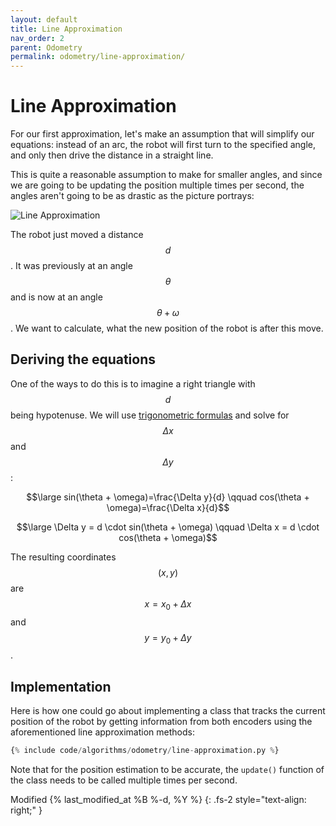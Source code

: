 ```yaml
---
layout: default
title: Line Approximation
nav_order: 2
parent: Odometry
permalink: odometry/line-approximation/
---
```


# Line Approximation
For our first approximation, let's make an assumption that will simplify our equations: instead of an arc, the robot will first turn to the specified angle, and only then drive the distance in a straight line.

This is quite a reasonable assumption to make for smaller angles, and since we are going to be updating the position multiple times per second, the angles aren't going to be as drastic as the picture portrays:

![Line Approximation]({{site.url}}/assets/images/odometry/line-approximation.png "Line Approximation")

The robot just moved a distance $$d$$. It was previously at an angle $$θ$$ and is now at an angle $$θ + ω$$. We want to calculate, what the new position of the robot is after this move.


## Deriving the equations
One of the ways to do this is to imagine a right triangle with $$d$$ being hypotenuse. We will use [trigonometric formulas](https://www2.clarku.edu/faculty/djoyce/trig/formulas.html) and solve for $$Δx$$ and $$Δy$$:

$$\large sin(\theta + \omega)=\frac{\Delta y}{d} \qquad cos(\theta + \omega)=\frac{\Delta x}{d}$$

$$\large \Delta y = d \cdot sin(\theta + \omega) \qquad \Delta x = d \cdot cos(\theta + \omega)$$

The resulting coordinates $$(x,y)$$ are $$x=x_0+Δx$$ and $$y=y_0+Δy$$.


## Implementation
Here is how one could go about implementing a class that tracks the current position of the robot by getting information from both encoders using the aforementioned line approximation methods:

```python
{% include code/algorithms/odometry/line-approximation.py %}
```

Note that for the position estimation to be accurate, the `update()` function of the class needs to be called multiple times per second.

Modified {% last_modified_at %B %-d, %Y %}
{: .fs-2 style="text-align: right;" }
